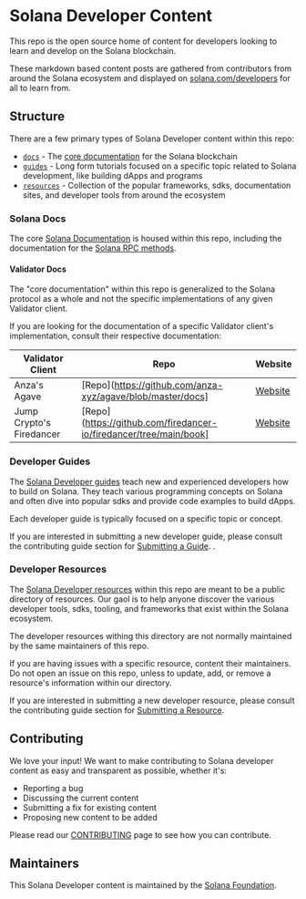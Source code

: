 # Solana Developer Content

This repo is the open source home of content for developers looking to learn and
develop on the Solana blockchain.

These markdown based content posts are gathered from contributors from around
the Solana ecosystem and displayed on
[solana.com/developers](solana.com/developers) for all to learn from.

## Structure

There are a few primary types of Solana Developer content within this repo:

- [`docs`](#solana-docs) - The [core documentation](https://solana.com/docs) for
  the Solana blockchain
- [`guides`](#developer-guides) - Long form tutorials focused on a specific
  topic related to Solana development, like building dApps and programs
- [`resources`](#developer-resources) - Collection of the popular frameworks,
  sdks, documentation sites, and developer tools from around the ecosystem

### Solana Docs

The core [Solana Documentation](https://solana.com/docs) is housed within this
repo, including the documentation for the
[Solana RPC methods](https://solana.com/docs/rpc).

#### Validator Docs

The "core documentation" within this repo is generalized to the Solana protocol
as a whole and not the specific implementations of any given Validator client.

If you are looking for the documentation of a specific Validator client's
implementation, consult their respective documentation:

| Validator Client         | Repo                                                               | Website                                                |
| ------------------------ | ------------------------------------------------------------------ | ------------------------------------------------------ |
| Anza's Agave             | [Repo](https://github.com/anza-xyz/agave/blob/master/docs]         | [Website](https://docs.solanalabs.com/)                |
| Jump Crypto's Firedancer | [Repo](https://github.com/firedancer-io/firedancer/tree/main/book] | [Website](https://firedancer-io.github.io/firedancer/) |

### Developer Guides

The [Solana Developer guides](https://solana.com/developers/guides) teach new
and experienced developers how to build on Solana. They teach various
programming concepts on Solana and often dive into popular sdks and provide code
examples to build dApps.

Each developer guide is typically focused on a specific topic or concept.

If you are interested in submitting a new developer guide, please consult the
contributing guide section for
[Submitting a Guide](./CONTRIBUTING.md#submitting-a-guide). .

### Developer Resources

The [Solana Developer resources](https://solana.com/developers/resources) within
this repo are meant to be a public directory of resources. Our gaol is to help
anyone discover the various developer tools, sdks, tooling, and frameworks that
exist within the Solana ecosystem.

The developer resources withing this directory are not normally maintained by
the same maintainers of this repo.

If you are having issues with a specific resource, content their maintainers. Do
not open an issue on this repo, unless to update, add, or remove a resource's
information within our directory.

If you are interested in submitting a new developer resource, please consult the
contributing guide section for
[Submitting a Resource](./CONTRIBUTING.md#submitting-a-resource).

## Contributing

We love your input! We want to make contributing to Solana developer content as
easy and transparent as possible, whether it's:

- Reporting a bug
- Discussing the current content
- Submitting a fix for existing content
- Proposing new content to be added

Please read our [CONTRIBUTING](./CONTRIBUTING.md) page to see how you can
contribute.

## Maintainers

This Solana Developer content is maintained by the
[Solana Foundation](https://solana.org).
